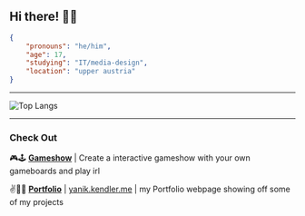 ## Hi there! 🐶👋 

```json
{
    "pronouns": "he/him",
    "age": 17,
    "studying": "IT/media-design",
    "location": "upper austria"
}
```
----

![Top Langs](https://github-readme-stats.vercel.app/api/top-langs/?username=elYanuki&layout=compact&theme=dark&hide_border=true)

----
### Check Out 

🎮🕹️ **[Gameshow](https://github.com/elYanuki/Gameshow)** | Create a interactive gameshow with your own gameboards and play irl

✌️👨‍💻 **[Portfolio](https://github.com/elYanuki/Portfolio)** | [yanik.kendler.me](https://yanik.kendler.me) | my Portfolio webpage showing off some of my projects

